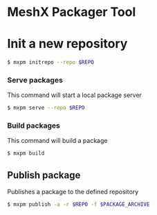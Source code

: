 # MeshX Packager Tool

# Init a new repository

```bash
$ mxpm initrepo --repo $REPO
```

### Serve packages

This command will start a local package server

```bash
$ mxpm serve --repo $REPO
```

### Build packages

This command will build a package

```bash
$ mxpm build
```

## Publish package
Publishes a package to the defined repository

```bash
$ mxpm publish -a -r $REPO -f $PACKAGE_ARCHIVE
```